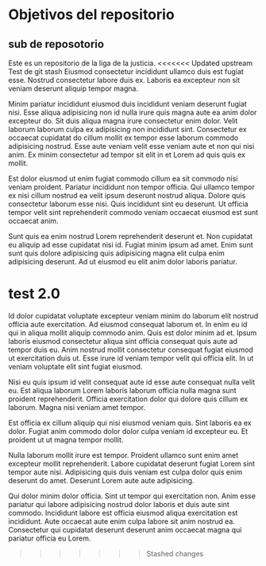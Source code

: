 # Objetivos del repositorio

## sub de reposotorio

Este es un repositorio de la liga de la justicia.
<<<<<<< Updated upstream
Test de git stash
Eiusmod consectetur incididunt ullamco duis est fugiat esse. Nostrud consectetur labore duis ex. Laboris ea excepteur non sit veniam deserunt aliquip tempor magna.

Minim pariatur incididunt eiusmod duis incididunt veniam deserunt fugiat nisi. Esse aliqua adipisicing non id nulla irure quis magna aute ea anim dolor excepteur do. Sit duis aliqua magna irure consectetur enim dolor. Velit laborum laborum culpa ex adipisicing non incididunt sint. Consectetur ex occaecat cupidatat do cillum mollit ex tempor esse laborum commodo adipisicing nostrud. Esse aute veniam velit esse veniam aute et non qui nisi anim. Ex minim consectetur ad tempor sit elit in et Lorem ad quis quis ex mollit.

Est dolor eiusmod ut enim fugiat commodo cillum ea sit commodo nisi veniam proident. Pariatur incididunt non tempor officia. Qui ullamco tempor ex nisi cillum nostrud ea velit ipsum deserunt nostrud aliqua. Dolore quis consectetur laborum esse nisi. Quis incididunt sint eu deserunt. Ut officia tempor velit sint reprehenderit commodo veniam occaecat eiusmod est sunt occaecat anim.

Sunt quis ea enim nostrud Lorem reprehenderit deserunt et. Non cupidatat eu aliquip ad esse cupidatat nisi id. Fugiat minim ipsum ad amet. Enim sunt sunt quis dolore adipisicing quis adipisicing magna elit culpa enim adipisicing deserunt. Ad ut eiusmod eu elit anim dolor laboris pariatur.

test 2.0
=======

Id dolor cupidatat voluptate excepteur veniam minim do laborum elit nostrud officia aute exercitation.
Ad eiusmod consequat laborum et. In enim eu id qui in aliqua mollit aliquip commodo anim. Quis est dolor minim ad et. Ipsum laboris eiusmod consectetur aliqua sint officia consequat quis aute ad tempor duis eu. Anim nostrud mollit consectetur consequat fugiat eiusmod ut exercitation duis ut. Esse irure id veniam tempor velit qui officia elit. In ut veniam voluptate elit sint fugiat eiusmod.

Nisi eu quis ipsum id velit consequat aute id esse aute consequat nulla velit eu. Est aliqua laborum Lorem laboris laborum officia nulla magna sunt proident reprehenderit. Officia exercitation dolor qui dolore quis cillum ex laborum. Magna nisi veniam amet tempor.

Est officia ex cillum aliquip qui nisi eiusmod veniam quis. Sint laboris ea ex dolor. Fugiat anim commodo dolor dolor culpa veniam id excepteur eu. Et proident ut ut magna tempor mollit.

Nulla laborum mollit irure est tempor. Proident ullamco sunt enim amet excepteur mollit reprehenderit. Labore cupidatat deserunt fugiat Lorem sint tempor aute nisi. Adipisicing quis duis veniam est culpa dolor quis enim deserunt do amet. Deserunt Lorem aute aute adipisicing.

Qui dolor minim dolor officia. Sint ut tempor qui exercitation non. Anim esse pariatur qui labore adipisicing nostrud dolor laboris et duis aute sint commodo. Incididunt labore est officia eiusmod aliqua exercitation est incididunt. Aute occaecat aute enim culpa labore sit anim nostrud ea. Consectetur qui cupidatat deserunt deserunt anim occaecat magna qui pariatur officia eu Lorem.
>>>>>>> Stashed changes
